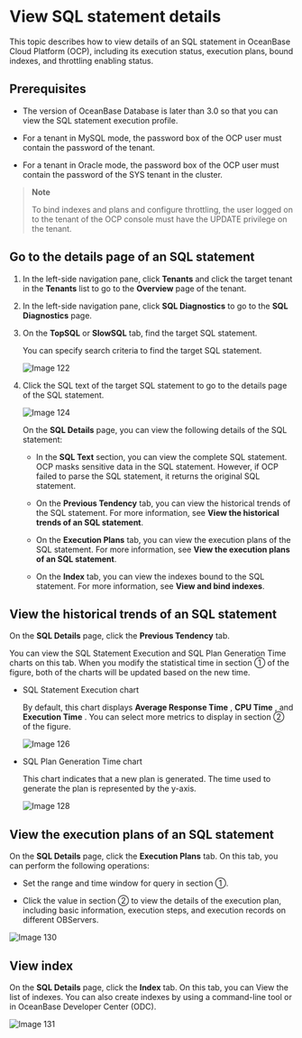# View SQL statement details

This topic describes how to view details of an SQL statement in OceanBase Cloud Platform (OCP), including its execution status, execution plans, bound indexes, and throttling enabling status.

## Prerequisites

* The version of OceanBase Database is later than 3.0 so that you can view the SQL statement execution profile.

* For a tenant in MySQL mode, the password box of the OCP user must contain the password of the tenant.

* For a tenant in Oracle mode, the password box of the OCP user must contain the password of the SYS tenant in the cluster.

> **Note**
>
> To bind indexes and plans and configure throttling, the user logged on to the tenant of the OCP console must have the UPDATE privilege on the tenant.

## Go to the details page of an SQL statement

1. In the left-side navigation pane, click **Tenants** and click the target tenant in the **Tenants** list to go to the **Overview** page of the tenant.

2. In the left-side navigation pane, click **SQL Diagnostics** to go to the **SQL Diagnostics** page.

3. On the **TopSQL** or **SlowSQL** tab, find the target SQL statement.

   You can specify search criteria to find the target SQL statement.

   ![Image 122](https://obbusiness-private.oss-cn-shanghai.aliyuncs.com/doc/img/ocp/%E6%9F%A5%E6%89%BEsql2.png)

4. Click the SQL text of the target SQL statement to go to the details page of the SQL statement.

   ![Image 124](https://obbusiness-private.oss-cn-shanghai.aliyuncs.com/doc/img/ocp/sql%E8%AF%A6%E6%83%852.png)

   On the **SQL Details** page, you can view the following details of the SQL statement:

   * In the **SQL Text** section, you can view the complete SQL statement. OCP masks sensitive data in the SQL statement. However, if OCP failed to parse the SQL statement, it returns the original SQL statement.

   * On the **Previous Tendency** tab, you can view the historical trends of the SQL statement. For more information, see **View the historical trends of an SQL statement**.

   * On the **Execution Plans** tab, you can view the execution plans of the SQL statement. For more information, see **View the execution plans of an SQL statement**.

   * On the **Index** tab, you can view the indexes bound to the SQL statement. For more information, see **View and bind indexes**.

## View the historical trends of an SQL statement

On the **SQL Details** page, click the **Previous Tendency** tab.

You can view the SQL Statement Execution and SQL Plan Generation Time charts on this tab. When you modify the statistical time in section ① of the figure, both of the charts will be updated based on the new time.

* SQL Statement Execution chart

  By default, this chart displays **Average Response Time** , **CPU Time** , and **Execution Time** . You can select more metrics to display in section ② of the figure.

  ![Image 126](https://obbusiness-private.oss-cn-shanghai.aliyuncs.com/doc/img/ocp/sql%E8%BF%90%E8%A1%8C2.png)
  
* SQL Plan Generation Time chart

  This chart indicates that a new plan is generated. The time used to generate the plan is represented by the y-axis.

  ![Image 128](https://obbusiness-private.oss-cn-shanghai.aliyuncs.com/doc/img/ocp/sql%E8%AE%A1%E5%88%92%E6%97%B6%E9%97%B42.png)
  
## View the execution plans of an SQL statement

On the **SQL Details** page, click the **Execution Plans** tab. On this tab, you can perform the following operations:

* Set the range and time window for query in section ①.

* Click the value in section ② to view the details of the execution plan, including basic information, execution steps, and execution records on different OBServers.

![Image 130](https://obbusiness-private.oss-cn-shanghai.aliyuncs.com/doc/img/ocp/sql%E6%89%A7%E8%A1%8C%E8%AE%A1%E5%88%922.png)

## View index

On the **SQL Details** page, click the **Index** tab. On this tab, you can View the list of indexes. You can also create indexes by using a command-line tool or in OceanBase Developer Center (ODC).

![Image 131](https://obbusiness-private.oss-cn-shanghai.aliyuncs.com/doc/img/ocp/sql%E7%B4%A2%E5%BC%952.png)
